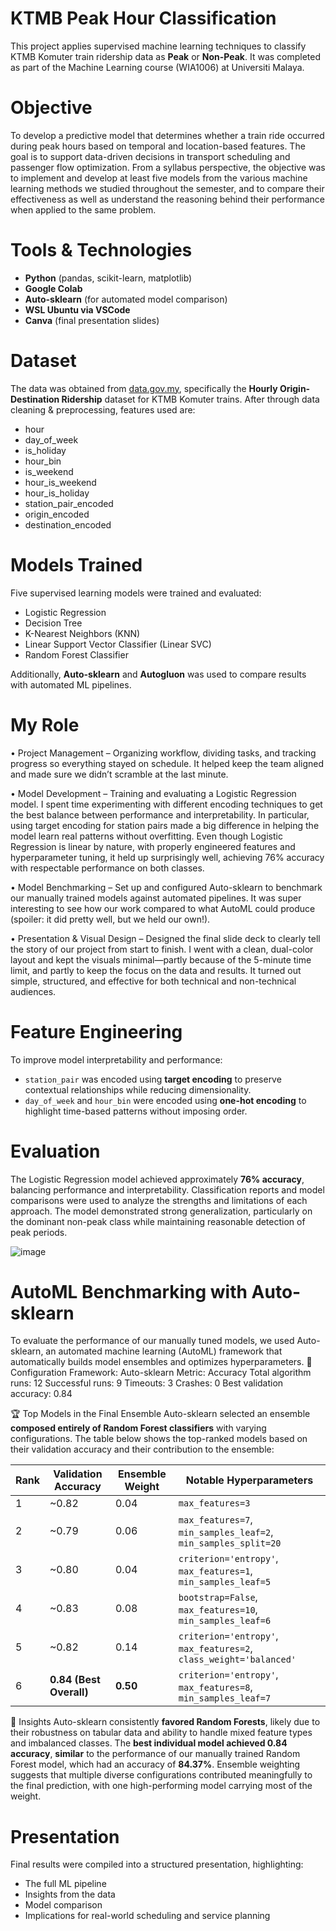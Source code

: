 # KTMB Peak Hour Classification
This project applies supervised machine learning techniques to classify KTMB Komuter train ridership data as **Peak** or **Non-Peak**. It was completed as part of the Machine Learning course (WIA1006) at Universiti Malaya. 

# Objective
To develop a predictive model that determines whether a train ride occurred during peak hours based on temporal and location-based features. The goal is to support data-driven decisions in transport scheduling and passenger flow optimization. From a syllabus perspective, the objective was to implement and develop at least five models from the various machine learning methods we studied throughout the semester, and to compare their effectiveness as well as understand the reasoning behind their performance when applied to the same problem.

# Tools & Technologies
- **Python** (pandas, scikit-learn, matplotlib)
- **Google Colab**
- **Auto-sklearn** (for automated model comparison)
- **WSL Ubuntu via VSCode**
- **Canva** (final presentation slides)

# Dataset
The data was obtained from [data.gov.my](https://data.gov.my), specifically the **Hourly Origin-Destination Ridership** dataset for KTMB Komuter trains. After through data cleaning & preprocessing, features used are:
- hour
- day_of_week
- is_holiday
- hour_bin
- is_weekend
- hour_is_weekend
- hour_is_holiday
- station_pair_encoded
- origin_encoded
- destination_encoded

# Models Trained
Five supervised learning models were trained and evaluated:
- Logistic Regression
- Decision Tree
- K-Nearest Neighbors (KNN)
- Linear Support Vector Classifier (Linear SVC)
- Random Forest Classifier

Additionally, **Auto-sklearn** and **Autogluon** was used to compare results with automated ML pipelines.

# My Role
• Project Management – Organizing workflow, dividing tasks, and tracking progress so everything stayed on schedule. It helped keep the team aligned and made sure we didn’t scramble at the last minute.

• Model Development – Training and evaluating a Logistic Regression model. I spent time experimenting with different encoding techniques to get the best balance between performance and interpretability. In particular, using target encoding for station pairs made a big difference in helping the model learn real patterns without overfitting. Even though Logistic Regression is linear by nature, with properly engineered features and hyperparameter tuning, it held up surprisingly well, achieving 76% accuracy with respectable performance on both classes.

• Model Benchmarking – Set up and configured Auto-sklearn to benchmark our manually trained models against automated pipelines. It was super interesting to see how our work compared to what AutoML could produce (spoiler: it did pretty well, but we held our own!).

• Presentation & Visual Design – Designed the final slide deck to clearly tell the story of our project from start to finish. I went with a clean, dual-color layout and kept the visuals minimal—partly because of the 5-minute time limit, and partly to keep the focus on the data and results. It turned out simple, structured, and effective for both technical and non-technical audiences.

# Feature Engineering
To improve model interpretability and performance:
- `station_pair` was encoded using **target encoding** to preserve contextual relationships while reducing dimensionality.
- `day_of_week` and `hour_bin` were encoded using **one-hot encoding** to highlight time-based patterns without imposing order.

# Evaluation
The Logistic Regression model achieved approximately **76% accuracy**, balancing performance and interpretability. Classification reports and model comparisons were used to analyze the strengths and limitations of each approach. The model demonstrated strong generalization, particularly on the dominant non-peak class while maintaining reasonable detection of peak periods.


![image](https://github.com/user-attachments/assets/632c5e05-dd65-4fdb-b4c7-d1793a896b66)

# AutoML Benchmarking with Auto-sklearn
To evaluate the performance of our manually tuned models, we used Auto-sklearn, an automated machine learning (AutoML) framework that automatically builds model ensembles and optimizes hyperparameters.
🔧 Configuration
Framework: Auto-sklearn
Metric: Accuracy
Total algorithm runs: 12
Successful runs: 9
Timeouts: 3
Crashes: 0
Best validation accuracy: 0.84

🏆 Top Models in the Final Ensemble
Auto-sklearn selected an ensemble **composed entirely of Random Forest classifiers** with varying configurations. The table below shows the top-ranked models based on their validation accuracy and their contribution to the ensemble:

| Rank | Validation Accuracy      | Ensemble Weight | Notable Hyperparameters                                               |
|------|--------------------------|------------------|------------------------------------------------------------------------|
| 1    | ~0.82                   | 0.04             | `max_features=3`                                                      |
| 2    | ~0.79                   | 0.06             | `max_features=7`, `min_samples_leaf=2`, `min_samples_split=20`        |
| 3    | ~0.80                   | 0.04             | `criterion='entropy'`, `max_features=1`, `min_samples_leaf=5`         |
| 4    | ~0.83                   | 0.08             | `bootstrap=False`, `max_features=10`, `min_samples_leaf=6`            |
| 5    | ~0.82                   | 0.14             | `criterion='entropy'`, `max_features=2`, `class_weight='balanced'`    |
| 6    | **0.84 (Best Overall)** | **0.50**         | `criterion='entropy'`, `max_features=8`, `min_samples_leaf=7`         |


📌 Insights
Auto-sklearn consistently **favored Random Forests**, likely due to their robustness on tabular data and ability to handle mixed feature types and imbalanced classes.
The **best individual model achieved 0.84 accuracy**, **similar** to the performance of our manually trained Random Forest model, which had an accuracy of **84.37%**.
Ensemble weighting suggests that multiple diverse configurations contributed meaningfully to the final prediction, with one high-performing model carrying most of the weight.

# Presentation
Final results were compiled into a structured presentation, highlighting:
- The full ML pipeline
- Insights from the data
- Model comparison
- Implications for real-world scheduling and service planning
